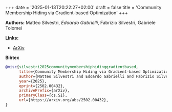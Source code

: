 +++
date = '2025-01-13T20:22:27+02:00'
draft = false
title = 'Community Membership Hiding via Gradient-based Optimization'
+++

**Authors:** Matteo Silvestri, *Edoardo Gabrielli*, Fabrizio Silvestri, Gabriele Tolomei

**Links:**
- [ArXiv](https://arxiv.org/abs/2502.00432)

**Bibtex**
```bibtex
@misc{silvestri2025communitymembershiphidinggradientbased,
      title={Community Membership Hiding via Gradient-based Optimization}, 
      author={Matteo Silvestri and Edoardo Gabrielli and Fabrizio Silvestri and Gabriele Tolomei},
      year={2025},
      eprint={2502.00432},
      archivePrefix={arXiv},
      primaryClass={cs.SI},
      url={https://arxiv.org/abs/2502.00432}, 
}
```